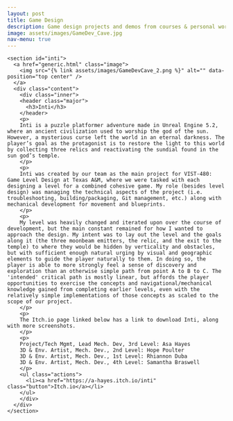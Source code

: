 ```yaml
---
layout: post
title: Game Design
description: Game design projects and demos from courses & personal work
image: assets/images/GameDev_Cave.jpg
nav-menu: true
---
```


<style>
	img {
    max-width: 100%;
    object-fit: contain;
	}
</style>

<div id="main">

  <section id="items" class="spotlights">
  
    <section id="inti">
      <a href="generic.html" class="image">
        <img src="{% link assets/images/GameDevCave_2.png %}" alt="" data-position="top center" />
      </a>
      <div class="content">
        <div class="inner">
        <header class="major">
          <h3>Inti</h3>
        </header>
        <p>
        Inti is a puzzle platformer adventure made in Unreal Engine 5.2, where an ancient civilization used to worship the god of the sun. However, a mysterious curse left the world in an eternal darkness. The player’s goal as the protagonist is to restore the light to this world by collecting three relics and reactivating the sundial found in the sun god’s temple.
		</p>
		<p>
		Inti was created by our team as the main project for VIST-480: Game Level Design at Texas A&M, where we were tasked with each designing a level for a combined cohesive game. My role (besides level design) was managing the technical aspects of the project (i.e. troubleshooting, building/packaging, Git management, etc.) along with mechanical development for movement and blueprints. 
		</p>
		<p>
		My level was heavily changed and iterated upon over the course of development, but the main constant remained for how I wanted to approach the design. My intent was to lay out the level and the goals along it (the three moonbeam emitters, the relic, and the exit to the temple) to where they would be hidden by verticality and obstacles, but with sufficient enough natural urging by visual and geographic elements to guide the player naturally to them. In doing so, the player is able to more strongly feel a sense of discovery and exploration than an otherwise simple path from point A to B to C. The 'intended' critical path is mostly linear, but affords the player opportunities to exercise the concepts and navigational/mechanical knowledge gained from completing earlier levels, even with the relatively simple implementations of those concepts as scaled to the scope of our project. 
		</p>
		<p>
		The Itch.io page linked below has a link to download Inti, along with more screenshots. 
		</p>
		<p>
		Project/Tech Mgmt, Lead Mech. Dev, 3rd Level: Asa Hayes
		3D & Env. Artist, Mech. Dev., 2nd Level: Hope Poulter
		3D & Env. Artist, Mech. Dev., 1st Level: Rhiannon Duba
		3D & Env. Artist, Mech. Dev., 4th Level: Samantha Braswell
        </p>
        <ul class="actions">
          <li><a href="https://a-hayes.itch.io/inti" class="button">Itch.io</a></li>
        </ul>
        </div>
      </div>
    </section>
  
  </section>

</div>